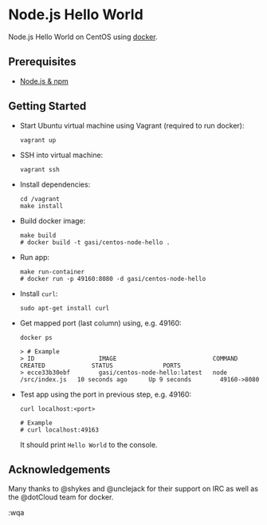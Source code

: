 # Node.js Hello World

Node.js Hello World on CentOS using [docker][].

## Prerequisites

- [Node.js & npm][node-js-download]

## Getting Started

-   Start Ubuntu virtual machine using Vagrant (required to run docker):

        vagrant up

-   SSH into virtual machine:

        vagrant ssh

-   Install dependencies:

        cd /vagrant
        make install

-   Build docker image:

        make build
        # docker build -t gasi/centos-node-hello .


-   Run app:

        make run-container
        # docker run -p 49160:8080 -d gasi/centos-node-hello

-   Install `curl`:

        sudo apt-get install curl

-   Get mapped port (last column) using, e.g. 49160:

        docker ps

        > # Example
        > ID                  IMAGE                           COMMAND              CREATED             STATUS              PORTS
        > ecce33b30ebf        gasi/centos-node-hello:latest   node /src/index.js   10 seconds ago      Up 9 seconds        49160->8080

-   Test app using the port in previous step, e.g. 49160:

        curl localhost:<port>

        # Example
        # curl localhost:49163

    It should print `Hello World` to the console.

## Acknowledgements

Many thanks to @shykes and @unclejack for their support on IRC as well as the
@dotCloud team for docker.


[node-js-download]: http://nodejs.org/download/
[docker]: http://docker.io
:wqa

